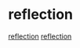 # reflection

[reflection](https://github.com/aantron/better-enums)
[reflection](https://github.com/veselink1/refl-cpp)
